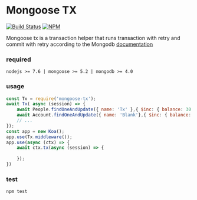 # Mongoose TX

[![Build Status](https://img.shields.io/travis/hermesdh/mongoose-tx/master.svg?style=flat-square)](https://travis-ci.org/hermesdj/mongoose-tx/)
[![NPM](https://nodei.co/npm/mongoose-tx.png?compact=true)](https://npmjs.org/package/mongoose-tx)

Mongoose tx is a transaction helper that runs transaction with retry and commit with retry according to the Mongodb 
[documentation](https://docs.mongodb.com/manual/core/transactions/)

### required

```
nodejs >= 7.6 | mongoose >= 5.2 | mongodb >= 4.0
```

### usage

```javascript
const Tx = require('mongoose-tx');
await Tx( async (session) => {
    await People.findOneAndUpdate({ name: 'Tx' },{ $inc: { balance: 30 } },{ session });
    await Account.findOneAndUpdate({ name: 'Blank'},{ $inc: { balance: -30 } },{ session });
    // ... 
});
const app = new Koa();
app.use(Tx.middleware());
app.use(async (ctx) => {
    await ctx.tx(async (session) => {
      
    });
})
```

### test

```
npm test
```